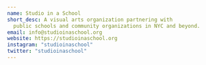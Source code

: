 ```yaml
---
name: Studio in a School
short_desc: A visual arts organization partnering with
  public schools and community organizations in NYC and beyond.
email: info@studioinaschool.org
website: https://studioinaschool.org
instagram: "studioinaschool"
twitter: "studioinaschool"
---
```

